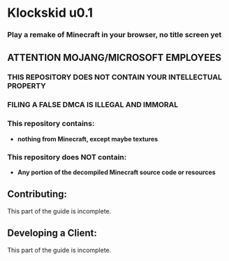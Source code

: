 # Klockskid u0.1

### Play a remake of Minecraft in your browser, no title screen yet

## ATTENTION MOJANG/MICROSOFT EMPLOYEES

### THIS REPOSITORY DOES NOT CONTAIN YOUR INTELLECTUAL PROPERTY

### FILING A FALSE DMCA IS ILLEGAL AND IMMORAL

### This repository contains:

 - **nothing from Minecraft, except maybe textures**

### This repository does NOT contain:

 - **Any portion of the decompiled Minecraft source code or resources**

## Contributing:

This part of the guide is incomplete.

## Developing a Client:

This part of the guide is incomplete.
